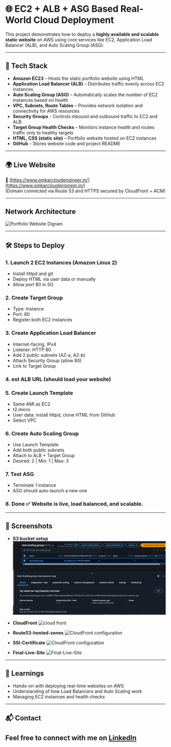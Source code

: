 # 🌐 EC2 + ALB + ASG Based Real-World Cloud Deployment

This project demonstrates how to deploy a **highly available and scalable static website** on AWS using core services like EC2, Application Load Balancer (ALB), and Auto Scaling Group (ASG).

---

## 🚀 Tech Stack

- **Amazon EC23** – Hosts the static portfolio website using HTML
- **Application Load Balancer (ALB)** –  Distributes traffic evenly across EC2 instances 
- **Auto Scaling Group (ASG)** – Automatically scales the number of EC2 instances based on health
- **VPC, Subnets, Route Tables** – Provides network isolation and connectivity for AWS resources
- **Security Groups** - Controls inbound and outbound traffic to EC2 and ALB    
- **Target Group Health Checks** –  Monitors instance health and routes traffic only to healthy targets
- **HTML, CSS (static site)** – Portfolio website hosted on EC2 instances
- **GitHub** – Stores website code and project README

---

## 🌍 Live Website

🔗 [https://www.omkarcloudengineer.in/](https://www.omkarcloudengineer.in/)  
(Domain connected via Route 53 and HTTPS secured by CloudFront + ACM)

---

## Network Architecture

![Portfolio Website Digram](Architecture/Architure-digram.png)

---

## 🛠️ Steps to Deploy

### 1. Launch 2 EC2 Instances (Amazon Linux 2)
- Install httpd and git
- Deploy HTML via user data or manually
- Allow port 80 in SG


### 2. Create Target Group
- Type: Instance
- Port: 80
- Register both EC2 instances

### 3. Create Application Load Balancer
- Internet-facing, IPv4
- Listener: HTTP 80
- Add 2 public subnets (AZ-a, AZ-b)
- Attach Security Group (allow 80)
- Link to Target Group

### 4. est ALB URL (should load your website)

### 5. Create Launch Template
- Same AMI as EC2
- t2.micro
- User data: install httpd, clone HTML from GitHub
- Select VPC

### 6. Create Auto Scaling Group
- Use Launch Template
- Add both public subnets
- Attach to ALB + Target Group
- Desired: 2 | Min: 1 | Max: 3

### 7. Test ASG
- Terminate 1 instance
- ASG should auto-launch a new one

 ### 8. Done ✅ Website is live, load balanced, and scalable.
 
---

## 📸 Screenshots 

- **S3 bucket setup**
![Auto_Scalling_Group](Images/ASG.png)

- **CloudFront**
![cloud front](Images/Cloud-front.png)

- **Route53-hosted-zones**
![CloudFront configuration](Images/Route53-hosted-zones.png)

- **SSl-Certificate**
![CloudFront configuration](Images/SSL-Certificate.png)

- **Final-Live-Site**
![Final-Live-Site](Images/Final-Live-Site.png)
  
---

## 🧠 Learnings

- Hands-on with deploying real-time websites on AWS
- Understanding of how Load Balancers and Auto Scaling work
- Managing EC2 instances and health checks

---

## 📬 Contact

Feel free to connect with me on [LinkedIn](https://www.linkedin.com/in/omkar-cloud-engineer/)
---
